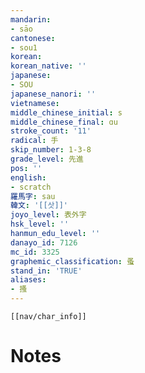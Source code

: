 ```yaml
---
mandarin:
- sāo
cantonese:
- sou1
korean:
korean_native: ''
japanese:
- SOU
japanese_nanori: ''
vietnamese:
middle_chinese_initial: s
middle_chinese_final: ɑu
stroke_count: '11'
radical: 手
skip_number: 1-3-8
grade_level: 先進
pos: ''
english:
- scratch
羅馬字: sau
韓文: '[[삿]]'
joyo_level: 表外字
hsk_level: ''
hanmun_edu_level: ''
danayo_id: 7126
mc_id: 3325
graphemic_classification: 蚤
stand_in: 'TRUE'
aliases:
- 搔
---
```

```meta-bind-embed
[[nav/char_info]]
```

# Notes
